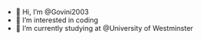 - 👋 Hi, I’m @Govini2003
- 👀 I’m interested in coding
- 🌱 I’m currently studying at @University of Westminster


<!---
Govini2003/Govini2003 is a ✨ special ✨ repository because its `README.md` (this file) appears on your GitHub profile.
You can click the Preview link to take a look at your changes.
--->
